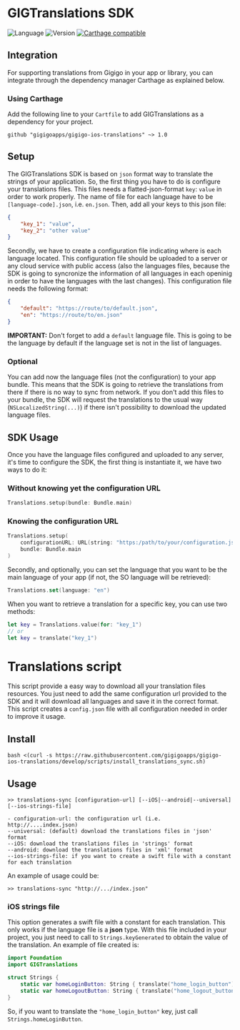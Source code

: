 # GIGTranslations SDK

![Language](https://img.shields.io/badge/Language-Swift-orange.svg)
![Version](https://img.shields.io/badge/version-1.0.0-blue.svg)
[![Carthage compatible](https://img.shields.io/badge/Carthage-compatible-4BC51D.svg?style=flat)](https://github.com/Carthage/Carthage)


## Integration

For supporting translations from Gigigo in your app or library, you can integrate through the dependency manager Carthage as explained below.

### Using Carthage

Add the following line to your `Cartfile` to add GIGTranslations as a dependency for your project.

```
github "gigigoapps/gigigo-ios-translations" ~> 1.0
```

## Setup

The GIGTranslations SDK is based on `json` format way to translate the strings of your application. So, the first thing you have to do is configure your translations files. This files needs a flatted-json-format `key`: `value` in order to work properly. The name of file for each language have to be `[language-code].json`, i.e.
`en.json`. Then, add all your keys to this json file:

```json 
{
	"key_1": "value",
	"key_2": "other value"
}
```

Secondly, we have to create a configuration file indicating where is each language located. This configuration file should be uploaded to a server or any cloud service with public access (also the languages files, because the SDK is going to syncronize the information of all languages in each openinig in order to have the languages with the last changes). This configuration file needs the following format:

```json
{
	"default": "https://route/to/default.json",
	"en": "https://route/to/en.json"
}
```

**IMPORTANT:** Don't forget to add a `default` language file. This is going to be the language by default if the language set is not in the list of languages. 

### Optional

You can add now the language files (not the configuration) to your app bundle. This means that the SDK is going to retrieve the translations from there if there is no way to sync from network. If you don't add this files to your bundle, the SDK will request the translations to the usual way (`NSLocalizedString(...)`) if there isn't possibility to download the updated language files.

## SDK Usage

Once you have the language files configured and uploaded to any server, it's time to configure the SDK, the first thing is instantiate it, we have two ways to do it:

### Without knowing yet the configuration URL

```swift
Translations.setup(bundle: Bundle.main)
```

### Knowing the configuration URL

```swift
Translations.setup(
	configurationURL: URL(string: "https:/path/to/your/configuration.json")!, 
	bundle: Bundle.main
)
```

Secondly, and optionally, you can set the language that you want to be the main language of your app (if not, the SO language will be retrieved):

```swift
Translations.set(language: "en")
```

When you want to retrieve a translation for a specific key, you can use two methods:

```swift
let key = Translations.value(for: "key_1")
// or
let key = translate("key_1")
```


# Translations script

This script provide a easy way to download all your translation files resources. You just need to add the same configuration url provided to the SDK and it will download all languages and save it in the correct format. This script creates a `config.json` file with all configuration needed in order to improve it usage. 

## Install

`bash <(curl -s https://raw.githubusercontent.com/gigigoapps/gigigo-ios-translations/develop/scripts/install_translations_sync.sh)`

## Usage

```
>> translations-sync [configuration-url] [--iOS|--android|--universal] [--ios-strings-file]

- configuration-url: the configuration url (i.e. http://....index.json)
--universal: (default) download the translations files in 'json' format
--iOS: download the translations files in 'strings' format
--android: download the translations files in 'xml' format
--ios-strings-file: if you want to create a swift file with a constant for each translation
```

An example of usage could be:

```
>> translations-sync "http://.../index.json"
```

### iOS strings file

This option generates a swift file with a constant for each translation. This only works if the language file is a **json** type. With this file included in your project, you just need to call to `Strings.keyGenerated` to obtain the value of the translation. An example of file created is:

```swift
import Foundation
import GIGTranslations

struct Strings {
	static var homeLoginButton: String { translate("home_login_button") }
	static var homeLogoutButton: String { translate("home_logout_button") }
}

```

So, if you want to translate the `"home_login_button"` key, just call `Strings.homeLoginButton`.

